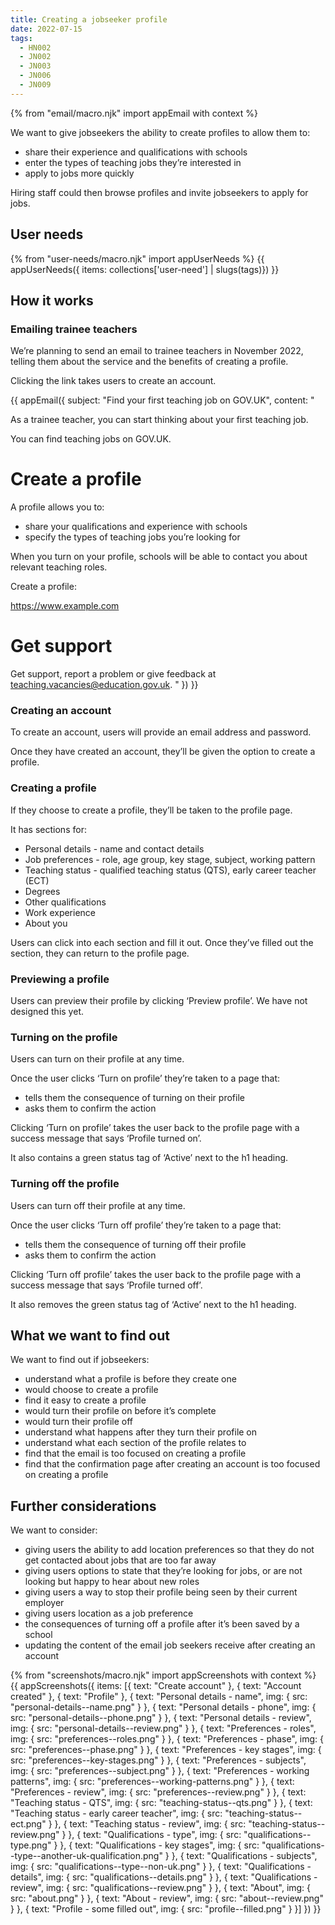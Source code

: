 ```yaml
---
title: Creating a jobseeker profile
date: 2022-07-15
tags:
  - HN002
  - JN002
  - JN003
  - JN006
  - JN009
---
```


{% from "email/macro.njk" import appEmail with context %}

We want to give jobseekers the ability to create profiles to allow them to:

- share their experience and qualifications with schools
- enter the types of teaching jobs they’re interested in
- apply to jobs more quickly

Hiring staff could then browse profiles and invite jobseekers to apply for jobs.

## User needs

{% from "user-needs/macro.njk" import appUserNeeds %}
{{ appUserNeeds({ items: collections['user-need'] | slugs(tags)}) }}

## How it works
### Emailing trainee teachers

We’re planning to send an email to trainee teachers in November 2022, telling them  about the service and the benefits of creating a profile.

Clicking the link takes users to create an account.

<!-- markdownlint-disable MD025 MD001 -->
{{ appEmail({
  subject: "Find your first teaching job on GOV.UK",
  content: "

As a trainee teacher, you can start thinking about your first teaching job.

You can find teaching jobs on GOV.UK.

# Create a profile

A profile allows you to:

- share your qualifications and experience with schools
- specify the types of teaching jobs you’re looking for

When you turn on your profile, schools will be able to contact you about relevant teaching roles.

Create a profile:

https://www.example.com

#  Get support

Get support, report a problem or give feedback at [teaching.vacancies@education.gov.uk](mailto:teaching.vacancies@education.gov.uk).
  "
}) }}



### Creating an account

To create an account, users will provide an email address and password.

Once they have created an account, they’ll be given the option to create a profile.

### Creating a profile

If they choose to create a profile, they’ll be taken to the profile page.

It has sections for:

- Personal details - name and contact details
- Job preferences - role, age group, key stage, subject, working pattern
- Teaching status - qualified teaching status (QTS), early career teacher (ECT)
- Degrees
- Other qualifications
- Work experience
- About you

Users can click into each section and fill it out. Once they’ve filled out the section, they can return to the profile page.

### Previewing a profile

Users can preview their profile by clicking ‘Preview profile’. We have not designed this yet.

### Turning on the profile

Users can turn on their profile at any time.

Once the user clicks ‘Turn on profile’ they’re taken to a page that:

- tells them the consequence of turning on their profile
- asks them to confirm the action

Clicking ‘Turn on profile’ takes the user back to the profile page with a success message that says ‘Profile turned on’.

It also contains a green status tag of ‘Active’ next to the h1 heading.

### Turning off the profile

Users can turn off their profile at any time.

Once the user clicks ‘Turn off profile’ they’re taken to a page that:

- tells them the consequence of turning off their profile
- asks them to confirm the action

Clicking ‘Turn off profile’ takes the user back to the profile page with a success message that says ‘Profile turned off’.

It also removes the green status tag of ‘Active’ next to the h1 heading.

## What we want to find out

We want to find out if jobseekers:

- understand what a profile is before they create one
- would choose to create a profile
- find it easy to create a profile
- would turn their profile on before it’s complete
- would turn their profile off
- understand what happens after they turn their profile on
- understand what each section of the profile relates to
- find that the email is too focused on creating a profile
- find that the confirmation page after creating an account is too focused on creating a profile

## Further considerations

We want to consider:

- giving users the ability to add location preferences so that they do not get contacted about jobs that are too far away
- giving users options to state that they’re looking for jobs, or are not looking but happy to hear about new roles
- giving users a way to stop their profile being seen by their current employer
- giving users location as a job preference
- the consequences of turning off a profile after it’s been saved by a school
- updating the content of the email job seekers receive after creating an account



{% from "screenshots/macro.njk" import appScreenshots with context %}
{{ appScreenshots({
  items: [{
    text: "Create account"
  }, {
    text: "Account created"
  }, {
    text: "Profile"
  }, {
    text: "Personal details - name",
    img: { src: "personal-details--name.png" }
  }, {
    text: "Personal details - phone",
    img: { src: "personal-details--phone.png" }
  }, {
    text: "Personal details - review",
    img: { src: "personal-details--review.png" }
  }, {
    text: "Preferences - roles",
    img: { src: "preferences--roles.png" }
  }, {
    text: "Preferences - phase",
    img: { src: "preferences--phase.png" }
  }, {
    text: "Preferences - key stages",
    img: { src: "preferences--key-stages.png" }
  }, {
    text: "Preferences - subjects",
    img: { src: "preferences--subject.png" }
  }, {
    text: "Preferences - working patterns",
    img: { src: "preferences--working-patterns.png" }
  }, {
    text: "Preferences - review",
    img: { src: "preferences--review.png" }
  }, {
    text: "Teaching status - QTS",
    img: { src: "teaching-status--qts.png" }
  }, {
    text: "Teaching status - early career teacher",
    img: { src: "teaching-status--ect.png" }
  }, {
    text: "Teaching status - review",
    img: { src: "teaching-status--review.png" }
  }, {
    text: "Qualifications - type",
    img: { src: "qualifications--type.png" }
  }, {
    text: "Qualifications - key stages",
    img: { src: "qualifications--type--another-uk-qualification.png" }
  }, {
    text: "Qualifications - subjects",
    img: { src: "qualifications--type--non-uk.png" }
  }, {
    text: "Qualifications - details",
    img: { src: "qualifications--details.png" }
  }, {
    text: "Qualifications - review",
    img: { src: "qualifications--review.png" }
  }, {
    text: "About",
    img: { src: "about.png" }
  }, {
    text: "About - review",
    img: { src: "about--review.png" }
  }, {
    text: "Profile - some filled out",
    img: { src: "profile--filled.png" }
  }]
}) }}
